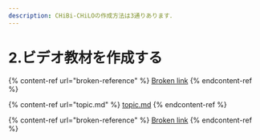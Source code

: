 ```yaml
---
description: CHiBi-CHiLOの作成方法は3通りあります．
---
```


# 2.ビデオ教材を作成する

{% content-ref url="broken-reference" %}
[Broken link](broken-reference)
{% endcontent-ref %}

{% content-ref url="topic.md" %}
[topic.md](topic.md)
{% endcontent-ref %}

{% content-ref url="broken-reference" %}
[Broken link](broken-reference)
{% endcontent-ref %}
